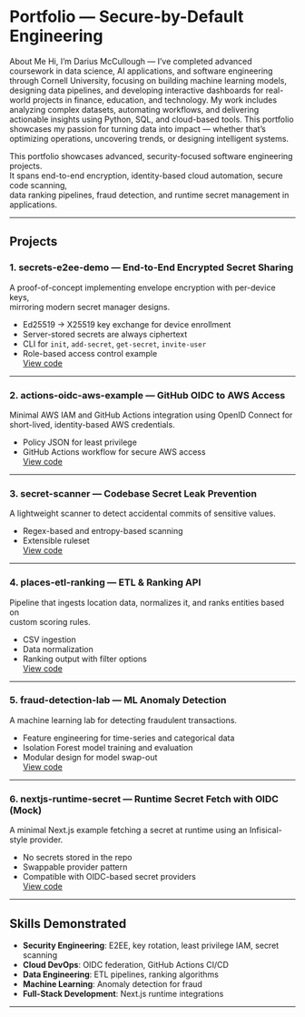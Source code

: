 # Portfolio — Secure-by-Default Engineering

About Me
Hi, I’m Darius McCullough — I’ve completed advanced coursework in data science, AI applications, and software engineering through Cornell University, focusing on building machine learning models, designing data pipelines, and developing interactive dashboards for real-world projects in finance, education, and technology.
My work includes analyzing complex datasets, automating workflows, and delivering actionable insights using Python, SQL, and cloud-based tools. This portfolio showcases my passion for turning data into impact — whether that’s optimizing operations, uncovering trends, or designing intelligent systems.

This portfolio showcases advanced, security-focused software engineering projects.  
It spans end-to-end encryption, identity-based cloud automation, secure code scanning,  
data ranking pipelines, fraud detection, and runtime secret management in applications.

---

## Projects

### 1. **secrets-e2ee-demo** — End-to-End Encrypted Secret Sharing
A proof-of-concept implementing envelope encryption with per-device keys,  
mirroring modern secret manager designs.

- Ed25519 → X25519 key exchange for device enrollment
- Server-stored secrets are always ciphertext
- CLI for `init`, `add-secret`, `get-secret`, `invite-user`
- Role-based access control example  
[View code](./secrets-e2ee-demo)

---

### 2. **actions-oidc-aws-example** — GitHub OIDC to AWS Access
Minimal AWS IAM and GitHub Actions integration using OpenID Connect for  
short-lived, identity-based AWS credentials.

- Policy JSON for least privilege
- GitHub Actions workflow for secure AWS access  
[View code](./actions-oidc-aws-example)

---

### 3. **secret-scanner** — Codebase Secret Leak Prevention
A lightweight scanner to detect accidental commits of sensitive values.

- Regex-based and entropy-based scanning
- Extensible ruleset  
[View code](./secret-scanner)

---

### 4. **places-etl-ranking** — ETL & Ranking API
Pipeline that ingests location data, normalizes it, and ranks entities based on  
custom scoring rules.

- CSV ingestion
- Data normalization
- Ranking output with filter options  
[View code](./places-etl-ranking)

---

### 5. **fraud-detection-lab** — ML Anomaly Detection
A machine learning lab for detecting fraudulent transactions.

- Feature engineering for time-series and categorical data
- Isolation Forest model training and evaluation
- Modular design for model swap-out  
[View code](./fraud-detection-lab)

---

### 6. **nextjs-runtime-secret** — Runtime Secret Fetch with OIDC (Mock)
A minimal Next.js example fetching a secret at runtime using an Infisical-style provider.

- No secrets stored in the repo
- Swappable provider pattern
- Compatible with OIDC-based secret providers  
[View code](./nextjs-runtime-secret)

---

## Skills Demonstrated
- **Security Engineering**: E2EE, key rotation, least privilege IAM, secret scanning
- **Cloud DevOps**: OIDC federation, GitHub Actions CI/CD
- **Data Engineering**: ETL pipelines, ranking algorithms
- **Machine Learning**: Anomaly detection for fraud
- **Full-Stack Development**: Next.js runtime integrations

---
